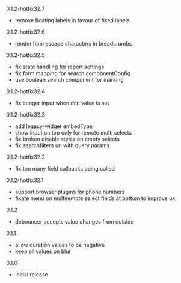 0.1.2-hotfix32.7
- remove floating labels in favour of fixed labels

0.1.2-hotfix32.6
- render html escape characters in breadcrumbs

0.1.2-hotfix32.5
- fix state handling for report settings
- fix form mapping for search componentConfig
- use boolean search component for marking

0.1.2-hotfix32.4
- fix integer input when min value is set

0.1.2-hotfix32.3
- add legacy-widget embedType
- show input on top only for remote multi selects
- fix broken disable styles on empty selects
- fix searchfilters url with query params

0.1.2-hotfix32.2
- fix too many field callbacks being called

0.1.2-hotfix32.1
- support browser plugins for phone numbers
- fixate menu on multiremote select fields at bottom to improve ux

0.1.2
- debouncer accepts value changes from outside

0.1.1
- allow duration values to be negative
- keep all values on blur

0.1.0
- Initial release

